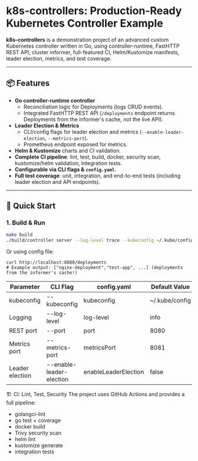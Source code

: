 # k8s-controllers: Production-Ready Kubernetes Controller Example

**k8s-controllers** is a demonstration project of an advanced custom Kubernetes controller written in Go, using controller-runtime, FastHTTP REST API, cluster informer, full-featured CI, Helm/Kustomize manifests, leader election, metrics, and test coverage.

---

## 📦 Features

- **Go controller-runtime controller**
    - Reconciliation logic for Deployments (logs CRUD events).
    - Integrated FastHTTP REST API (`/deployments` endpoint returns Deployments from the informer's cache, not the live API).
- **Leader Election & Metrics**
    - CLI/config flags for leader election and metrics (`--enable-leader-election`, `--metrics-port`).
    - Prometheus endpoint exposed for metrics.
- **Helm & Kustomize** charts and CI validation.
- **Complete CI pipeline**: lint, test, build, docker, security scan, kustomize/helm validation, integration tests.
- **Configurable via CLI flags & `config.yaml`**.
- **Full test coverage**: unit, integration, and end-to-end tests (including leader election and API endpoints).
---

## 🚀 Quick Start

### 1. **Build & Run**
```bash
make build
./build/controller server --log-level trace --kubeconfig ~/.kube/config
```
Or using config file:
```
curl http://localhost:8080/deployments
# Example output: ["nginx-deployment","test-app", ...] (deployments from the informer's cache!)
```
| Parameter        | CLI Flag                 | config.yaml          | Default Value   |
| ---------------- | ------------------------ | -------------------- | --------------- |
| kubeconfig       | --kubeconfig             | kubeconfig           | \~/.kube/config |
| Logging          | --log-level              | log-level            | info            |
| REST port        | --port                   | port                 | 8080            |
| Metrics port     | --metrics-port           | metricsPort          | 8081            |
| Leader election  | --enable-leader-election | enableLeaderElection | false            |

🏗️ CI: Lint, Test, Security
The project uses GitHub Actions and provides a full pipeline:
* golangci-lint
* go test + coverage
* docker build
* Trivy security scan
* helm lint
* kustomize generate
* integration tests